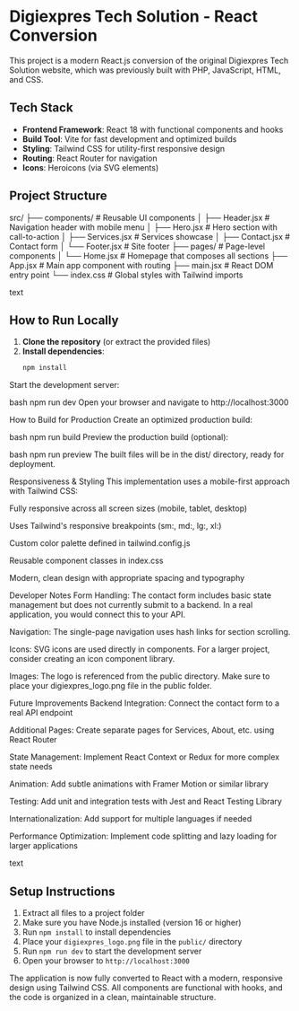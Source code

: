 # Digiexpres Tech Solution - React Conversion

This project is a modern React.js conversion of the original Digiexpres Tech Solution website, which was previously built with PHP, JavaScript, HTML, and CSS.

## Tech Stack

- **Frontend Framework**: React 18 with functional components and hooks
- **Build Tool**: Vite for fast development and optimized builds
- **Styling**: Tailwind CSS for utility-first responsive design
- **Routing**: React Router for navigation
- **Icons**: Heroicons (via SVG elements)

## Project Structure
src/
├── components/ # Reusable UI components
│ ├── Header.jsx # Navigation header with mobile menu
│ ├── Hero.jsx # Hero section with call-to-action
│ ├── Services.jsx # Services showcase
│ ├── Contact.jsx # Contact form
│ └── Footer.jsx # Site footer
├── pages/ # Page-level components
│ └── Home.jsx # Homepage that composes all sections
├── App.jsx # Main app component with routing
├── main.jsx # React DOM entry point
└── index.css # Global styles with Tailwind imports

text

## How to Run Locally

1. **Clone the repository** (or extract the provided files)
2. **Install dependencies**:
   ```bash
   npm install
Start the development server:

bash
npm run dev
Open your browser and navigate to http://localhost:3000

How to Build for Production
Create an optimized production build:

bash
npm run build
Preview the production build (optional):

bash
npm run preview
The built files will be in the dist/ directory, ready for deployment.

Responsiveness & Styling
This implementation uses a mobile-first approach with Tailwind CSS:

Fully responsive across all screen sizes (mobile, tablet, desktop)

Uses Tailwind's responsive breakpoints (sm:, md:, lg:, xl:)

Custom color palette defined in tailwind.config.js

Reusable component classes in index.css

Modern, clean design with appropriate spacing and typography

Developer Notes
Form Handling: The contact form includes basic state management but does not currently submit to a backend. In a real application, you would connect this to your API.

Navigation: The single-page navigation uses hash links for section scrolling.

Icons: SVG icons are used directly in components. For a larger project, consider creating an icon component library.

Images: The logo is referenced from the public directory. Make sure to place your digiexpres_logo.png file in the public folder.

Future Improvements
Backend Integration: Connect the contact form to a real API endpoint

Additional Pages: Create separate pages for Services, About, etc. using React Router

State Management: Implement React Context or Redux for more complex state needs

Animation: Add subtle animations with Framer Motion or similar library

Testing: Add unit and integration tests with Jest and React Testing Library

Internationalization: Add support for multiple languages if needed

Performance Optimization: Implement code splitting and lazy loading for larger applications

text

## Setup Instructions

1. Extract all files to a project folder
2. Make sure you have Node.js installed (version 16 or higher)
3. Run `npm install` to install dependencies
4. Place your `digiexpres_logo.png` file in the `public/` directory
5. Run `npm run dev` to start the development server
6. Open your browser to `http://localhost:3000`

The application is now fully converted to React with a modern, responsive design using Tailwind CSS. All components are functional with hooks, and the code is organized in a clean, maintainable structure.